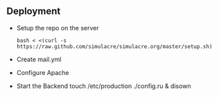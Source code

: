 
## Deployment

- Setup the repo on the server

      bash < <(curl -s https://raw.github.com/simulacre/simulacre.org/master/setup.sh)

- Create mail.yml

- Configure Apache 

- Start the Backend
      touch /etc/production
      ./config.ru & 
      disown
